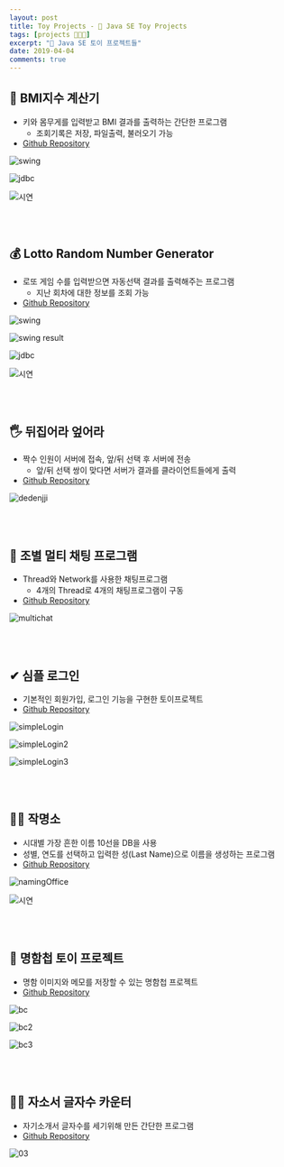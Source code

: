 ```yaml
---
layout: post
title: Toy Projects - 🤖 Java SE Toy Projects
tags: [projects 🧑🏻‍💻]
excerpt: "🤖 Java SE 토이 프로젝트들"
date: 2019-04-04
comments: true
---
```


## 🏃 BMI지수 계산기

* 키와 몸무게를 입력받고 BMI 결과를 출력하는 간단한 프로그램
  * 조회기록은 저장, 파일출력, 불러오기 가능
* [Github Repository](https://github.com/younggeun0/toyProjectBMI)

![swing](https://github.com/younggeun0/younggeun0.github.io/raw/master/_posts/img/toyProjects/bmi/bmi20.png)

![jdbc](https://github.com/younggeun0/younggeun0.github.io/raw/master/_posts/img/toyProjects/bmi/bmi26.png)


![시연](https://github.com/younggeun0/BMIChecker/blob/master/bmi.gif?raw=true)

<br/>
<br/>

## 💰 Lotto Random Number Generator

* 로또 게임 수를 입력받으면 자동선택 결과를 출력해주는 프로그램
  * 지난 회차에 대한 정보를 조회 가능
* [Github Repository](https://github.com/younggeun0/toyProjectLotto)

![swing](https://github.com/younggeun0/younggeun0.github.io/raw/master/_posts/img/toyProjects/lotto/lotto11.png?raw=true)

![swing result](https://github.com/younggeun0/younggeun0.github.io/raw/master/_posts/img/toyProjects/lotto/lotto15.png?raw=true)

![jdbc](https://github.com/younggeun0/younggeun0.github.io/raw/master/_posts/img/toyProjects/lotto/lotto18.png?raw=true)

![시연](https://github.com/younggeun0/lotto645/blob/master/lotto645.gif?raw=true)

<br/>
<br/>

## 🖐️ 뒤집어라 엎어라

* 짝수 인원이 서버에 접속, 앞/뒤 선택 후 서버에 전송
  * 앞/뒤 선택 쌍이 맞다면 서버가 결과를 클라이언트들에게 출력
* [Github Repository](https://github.com/younggeun0/dedenjji)

![dedenjji](https://github.com/younggeun0/dedenjji/raw/master/img/impl.png?raw=true)


<br/>
<br/>


## 📣 조별 멀티 채팅 프로그램

* Thread와 Network를 사용한 채팅프로그램
  * 4개의 Thread로 4개의 채팅프로그램이 구동 
* [Github Repository](https://github.com/younggeun0/multichat)

![multichat](https://github.com/younggeun0/younggeun0.github.io/raw/master/_posts/img/toyProjects/multichat/05.png?raw=true)

<br/>
<br/>

## ✔ 심플 로그인 

* 기본적인 회원가입, 로그인 기능을 구현한 토이프로젝트
* [Github Repository](https://github.com/younggeun0/simpleLogin)

![simpleLogin](https://github.com/younggeun0/younggeun0.github.io/raw/master/_posts/img/toyProjects/simpleLogin/08.png?raw=true)

![simpleLogin2](https://github.com/younggeun0/younggeun0.github.io/raw/master/_posts/img/toyProjects/simpleLogin/09.png?raw=true)

![simpleLogin3](https://github.com/younggeun0/younggeun0.github.io/raw/master/_posts/img/toyProjects/simpleLogin/11.png?raw=true)

<br/>
<br/>

## 👨‍🏫 작명소

* 시대별 가장 흔한 이름 10선을 DB을 사용
* 성별, 연도를 선택하고 입력한 성(Last Name)으로 이름을 생성하는 프로그램
* [Github Repository](https://github.com/younggeun0/namingOffice)

![namingOffice](https://github.com/younggeun0/younggeun0.github.io/raw/master/_posts/img/toyProjects/NOF/04.png?raw=true)

![시연](https://github.com/younggeun0/namingOffice/blob/master/naming_office.gif?raw=true)

<br/>
<br/>

## 📇 명함첩 토이 프로젝트

* 명함 이미지와 메모를 저장할 수 있는 명함첩 프로젝트
* [Github Repository](https://github.com/younggeun0/businessCardHolder)

![bc](https://github.com/younggeun0/younggeun0.github.io/raw/master/_posts/img/toyProjects/BCH/09.png?raw=true)

![bc2](https://github.com/younggeun0/younggeun0.github.io/raw/master/_posts/img/toyProjects/BCH/10.png?raw=true)

![bc3](https://github.com/younggeun0/younggeun0.github.io/raw/master/_posts/img/toyProjects/BCH/11.png?raw=true)

<br/>
<br/>

## 👨‍🏫 자소서 글자수 카운터

* 자기소개서 글자수를 세기위해 만든 간단한 프로그램
* [Github Repository](https://github.com/younggeun0/WordCounter)
  
![03](https://github.com/younggeun0/WordCounter/blob/master/word_counter.gif?raw=true)



